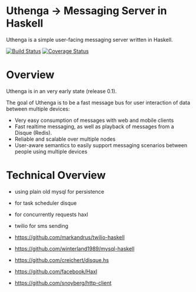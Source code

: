 # Uthenga -> Messaging Server in Haskell

Uthenga is a simple user-facing messaging server written in Haskell.

[![Build Status](https://circleci.com/gh/ArekCzarnik/Uthenga.svg?style=shield&circle-token=c7a64cfa4a1279a9a3d2a0e67209394ea3cafddf)](https://circleci.com/gh/ArekCzarnik/Uthenga.svg?style=shield)
[![Coverage Status](https://coveralls.io/repos/github/ArekCzarnik/Uthenga/badge.svg?branch=master&service=github)](https://coveralls.io/repos/github/ArekCzarnik/Uthenga/badge.svg?branch=master)


# Overview
Uthenga is in an very early state (release 0.1). 

The goal of Uthenga is to be a fast message bus for user interaction of data between multiple devices:

* Very easy consumption of messages with web and mobile clients
* Fast realtime messaging, as well as playback of messages from a Disque (Redis).
* Reliable and scalable over multiple nodes
* User-aware semantics to easily support messaging scenarios between people using multiple devices

# Technical Overview

* using plain old mysql for persistence
* for task scheduler disque
* for concurrently requests haxl 
* twilio for sms sending

* https://github.com/markandrus/twilio-haskell
* https://github.com/winterland1989/mysql-haskell
* https://github.com/creichert/disque.hs
* https://github.com/facebook/Haxl
* https://github.com/snoyberg/http-client